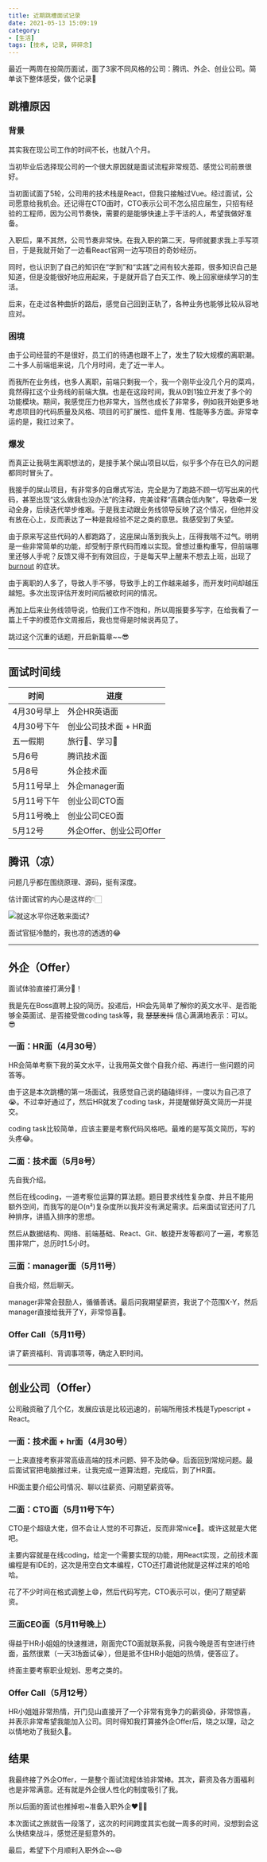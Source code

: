```yaml
---
title: 近期跳槽面试记录
date: 2021-05-13 15:09:19
category: 
- [生活]
tags: [技术, 记录, 碎碎念]
---
```


最近一两周在投简历面试，面了3家不同风格的公司：腾讯、外企、创业公司。简单谈下整体感受，做个记录📝

<!-- more -->

## 跳槽原因

### 背景

其实我在现公司工作的时间不长，也就八个月。

当初毕业后选择现公司的一个很大原因就是面试流程非常规范、感觉公司前景很好。

当初面试面了5轮，公司用的技术栈是React，但我只接触过Vue。经过面试，公司愿意给我机会。还记得在CTO面时，CTO表示公司不怎么招应届生，只招有经验的工程师，因为公司节奏快，需要的是能够快速上手干活的人，希望我做好准备。

入职后，果不其然，公司节奏非常快。在我入职的第二天，导师就要求我上手写项目，于是我就开始了一边看React官网一边写项目的奇妙经历。

同时，也认识到了自己的知识在“学到”和“实践”之间有较大差距，很多知识自己是知道，但是没能很好地应用起来，于是就开启了白天工作、晚上回家继续学习的生活。

后来，在走过各种曲折的路后，感觉自己回到正轨了，各种业务也能够比较从容地应对。

### 困境

由于公司经营的不是很好，员工们的待遇也跟不上了，发生了较大规模的离职潮。二十多人前端组来说，几个月时间，走了近一半人。

而我所在业务线，也多人离职，前端只剩我一个，我一个刚毕业没几个月的菜鸡，竟然得扛这个业务线的前端大旗。也是在这段时间，我从0到1独立开发了多个的功能模块。期间，我感觉压力也非常大，当然也成长了非常多，例如我开始更多地考虑项目的代码质量及风格、项目的可扩展性、组件复用、性能等多方面。非常幸运的是，我扛过来了。

### 爆发

而真正让我萌生离职想法的，是接手某个屎山项目以后，似乎多个存在已久的问题都同时冒头了。

我接手的屎山项目，有非常多的自爆式写法，完全是为了跑路不顾一切写出来的代码，甚至出现“这么做我也没办法”的注释，完美诠释“高耦合低内聚”，导致牵一发动全身，后续迭代举步维艰。于是我主动跟业务线领导反映了这个情况，但他并没有放在心上，反而表达了一种是我经验不足之类的意思。我感受到了失望。

由于原来写这些代码的人都跑路了，这座屎山落到我头上，压得我喘不过气。明明是一些非常简单的功能，却受制于原代码而难以实现。曾想过重构重写，但前端哪里还够人手呢？反馈又得不到有效回应，于是每天早上醒来不想去上班，出现了 [burnout](https://baike.baidu.com/item/%E8%81%8C%E4%B8%9A%E5%80%A6%E6%80%A0/8254445?fr=aladdin) 的症状。

由于离职的人多了，导致人手不够，导致手上的工作越来越多，而开发时间却越压越短。多次出现评估开发时间后被砍时间的情况。

再加上后来业务线领导说，怕我们工作不饱和，所以周报要多写字，在给我看了一篇上千字的模范作文周报后，我也觉得是时候说再见了。

跳过这个沉重的话题，开启新篇章~~😎

---

## 面试时间线

时间 | 进度
--- | ---
4月30号早上 | 外企HR英语面
4月30号下午 | 创业公司技术面 + HR面
五一假期 | 旅行🚄、学习📖
5月6号 | 腾讯技术面
5月8号 | 外企技术面
5月11号早上 | 外企manager面
5月11号下午 | 创业公司CTO面
5月11号晚上 | 创业公司CEO面
5月12号 | 外企Offer、创业公司Offer

## 腾讯（凉）

问题几乎都在围绕原理、源码，挺有深度。

估计面试官的内心是这样的👇🏻

![就这水平你还敢来面试?](/images/stickers/shutUp.jpg)

面试官挺冷酷的，我也凉的透透的😂

---

## 外企（Offer）

面试体验直接打满分💯！

我是先在Boss直聘上投的简历。投递后，HR会先简单了解你的英文水平、是否能够全英面试、是否接受做coding task等，我 ~~瑟瑟发抖~~ 信心满满地表示：可以。😎

### 一面：HR面（4月30号）

HR会简单考察下我的英文水平，让我用英文做个自我介绍、再进行一些问题的问答等。

由于这是本次跳槽的第一场面试，我感觉自己说的磕磕绊绊，一度以为自己凉了😭。不过幸好通过了，然后HR就发了coding task，并提醒做好英文简历一并提交。

coding task比较简单，应该主要是考察代码风格吧。最难的是写英文简历，写的头疼😂。

### 二面：技术面（5月8号）

先自我介绍。

然后在线coding，一道考察位运算的算法题。题目要求线性复杂度、并且不能用额外空间，而我写的是O(n²)复杂度所以我并没有满足需求。后来面试官还问了几种排序，讲插入排序的思想。

然后从数据结构、网络、前端基础、React、Git、敏捷开发等都问了一遍，考察范围非常广，总历时1.5小时。

### 三面：manager面（5月11号）

自我介绍，然后聊天。

manager非常会鼓励人，循循善诱。最后问我期望薪资，我说了个范围X-Y，然后manager直接给我开了Y，非常惊喜🤩。

### Offer Call（5月11号）

讲了薪资福利、背调事项等，确定入职时间。

---

## 创业公司（Offer）

公司融资融了几个亿，发展应该是比较迅速的，前端所用技术栈是Typescript + React。

### 一面：技术面 + hr面（4月30号）

一上来直接考察非常高级高端的技术问题、猝不及防😂。后面回到常规问题。最后面试官把电脑推过来，让我完成一道算法题，完成后，到了HR面。

HR面主要介绍公司情况、聊以往薪资、问期望薪资等。

### 二面：CTO面（5月11号下午）

CTO是个超级大佬，但不会让人觉的不可靠近，反而非常nice🤩。或许这就是大佬吧。

主要内容就是在线coding，给定一个需要实现的功能，用React实现，之前技术面编程是有IDE的，这次是用空白文本编程，CTO还打趣说他就是这样过来的哈哈哈。

花了不少时间在格式调整上😄，然后代码写完，CTO表示可以，便问了期望薪资。

### 三面CEO面（5月11号晚上）

得益于HR小姐姐的快速推进，刚面完CTO面就联系我，问我今晚是否有空进行终面，虽然很累（一天3场面试😭），但是抵不住HR小姐姐的热情，便答应了。

终面主要考察职业规划、思考之类的。

### Offer Call（5月12号）

HR小姐姐非常热情，开门见山直接开了一个非常有竞争力的薪资😱，非常惊喜，并表示非常希望我能加入公司。同时得知我打算接外企Offer后，晓之以理，动之以情地劝了我挺久🥺。

## 结果

我最终接了外企Offer，一是整个面试流程体验非常棒。其次，薪资及各方面福利也是非常满意。还有就是外企很人性化的制度吸引了我。

所以后面的面试也推掉啦~准备入职外企❤️🥰🤩

本次面试之旅就告一段落了，这次的时间跨度其实也就一周多的时间，没想到会这么快结束战斗，感觉还是挺意外的。

最后，希望下个月顺利入职外企~~😄
